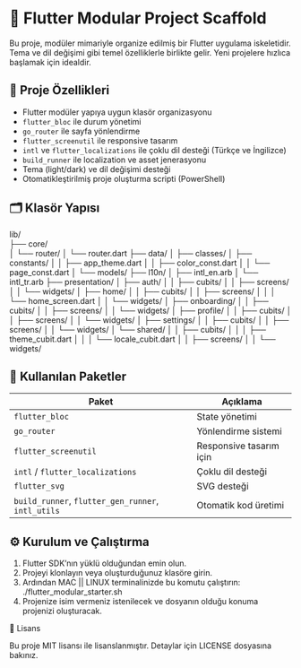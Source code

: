 # 🎯 Flutter Modular Project Scaffold

Bu proje, modüler mimariyle organize edilmiş bir Flutter uygulama iskeletidir. Tema ve dil değişimi gibi temel özelliklerle birlikte gelir. Yeni projelere hızlıca başlamak için idealdir.

## 🚀 Proje Özellikleri

- Flutter modüler yapıya uygun klasör organizasyonu
- `flutter_bloc` ile durum yönetimi
- `go_router` ile sayfa yönlendirme
- `flutter_screenutil` ile responsive tasarım
- `intl` ve `flutter_localizations` ile çoklu dil desteği (Türkçe ve İngilizce)
- `build_runner` ile localization ve asset jenerasyonu
- Tema (light/dark) ve dil değişimi desteği
- Otomatikleştirilmiş proje oluşturma scripti (PowerShell)

## 🗂️ Klasör Yapısı
lib/                                                                                                                                                                                    
├── core/                                                                                                                                                                                
│   └── router/
│       └── router.dart
├── data/
│   ├── classes/
│   ├── constants/
│   │   ├── app_theme.dart
│   │   ├── color_const.dart
│   │   └── page_const.dart
│   └── models/
├── l10n/
│   ├── intl_en.arb
│   └── intl_tr.arb
├── presentation/
│   ├── auth/
│   │   ├── cubits/
│   │   ├── screens/
│   │   └── widgets/
│   ├── home/
│   │   ├── cubits/
│   │   ├── screens/
│   │   │   └── home_screen.dart
│   │   └── widgets/
│   ├── onboarding/
│   │   ├── cubits/
│   │   ├── screens/
│   │   └── widgets/
│   ├── profile/
│   │   ├── cubits/
│   │   ├── screens/
│   │   └── widgets/
│   ├── settings/
│   │   ├── cubits/
│   │   ├── screens/
│   │   └── widgets/
│   └── shared/
│   │   ├── cubits/
│   │   │   ├── theme_cubit.dart
│   │   │   └── locale_cubit.dart
│   │   ├── screens/
│   │   └── widgets/

## 🧩 Kullanılan Paketler

| Paket | Açıklama |
|-------|----------|
| `flutter_bloc` | State yönetimi |
| `go_router` | Yönlendirme sistemi |
| `flutter_screenutil` | Responsive tasarım için |
| `intl` / `flutter_localizations` | Çoklu dil desteği |
| `flutter_svg` | SVG desteği |
| `build_runner`, `flutter_gen_runner`, `intl_utils` | Otomatik kod üretimi |

## ⚙️ Kurulum ve Çalıştırma

1. Flutter SDK’nın yüklü olduğundan emin olun.
2. Projeyi klonlayın veya oluşturduğunuz klasöre girin.
3. Ardından MAC || LINUX terminalinizde bu komutu çalıştırın:
    ./flutter_modular_starter.sh
4. Projenize isim vermeniz istenilecek ve dosyanın olduğu konuma projenizi oluşturacak.

📄 Lisans

Bu proje MIT lisansı ile lisanslanmıştır. Detaylar için LICENSE dosyasına bakınız.
